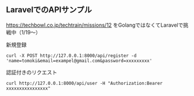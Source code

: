 ## LaravelでのAPIサンプル
https://techbowl.co.jp/techtrain/missions/12
をGolangではなくてLaravelで挑戦中（1/19〜）

新規登録

```
curl -X POST http://127.0.0.1:8000/api/register -d 'name=tomoki&email=exampel@gmail.com&password=xxxxxxxxx'
```

認証付きのリクエスト

```
curl http://127.0.0.1:8000/api/user -H "Authorization:Bearer xxxxxxxxxxxxxxxx"
```

